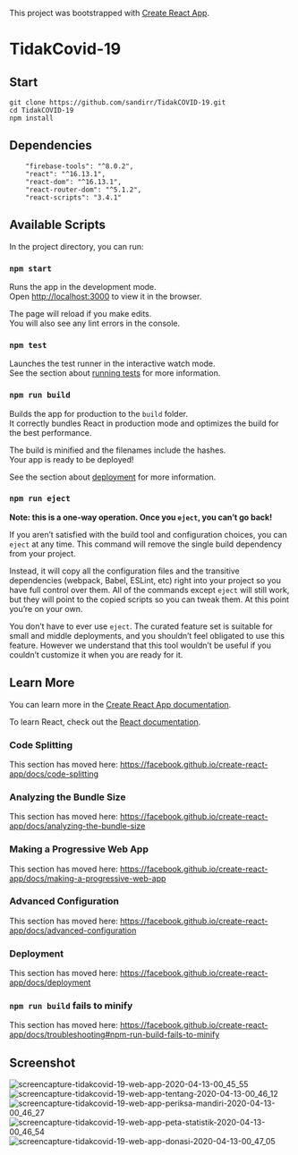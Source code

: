 This project was bootstrapped with [Create React App](https://github.com/facebook/create-react-app).

# TidakCovid-19

## Start

```
git clone https://github.com/sandirr/TidakCOVID-19.git
cd TidakCOVID-19
npm install
```

## Dependencies

```
    "firebase-tools": "^8.0.2",
    "react": "^16.13.1",
    "react-dom": "^16.13.1",
    "react-router-dom": "^5.1.2",
    "react-scripts": "3.4.1"
```

## Available Scripts

In the project directory, you can run:

### `npm start`

Runs the app in the development mode.<br />
Open [http://localhost:3000](http://localhost:3000) to view it in the browser.

The page will reload if you make edits.<br />
You will also see any lint errors in the console.

### `npm test`

Launches the test runner in the interactive watch mode.<br />
See the section about [running tests](https://facebook.github.io/create-react-app/docs/running-tests) for more information.

### `npm run build`

Builds the app for production to the `build` folder.<br />
It correctly bundles React in production mode and optimizes the build for the best performance.

The build is minified and the filenames include the hashes.<br />
Your app is ready to be deployed!

See the section about [deployment](https://facebook.github.io/create-react-app/docs/deployment) for more information.

### `npm run eject`

**Note: this is a one-way operation. Once you `eject`, you can’t go back!**

If you aren’t satisfied with the build tool and configuration choices, you can `eject` at any time. This command will remove the single build dependency from your project.

Instead, it will copy all the configuration files and the transitive dependencies (webpack, Babel, ESLint, etc) right into your project so you have full control over them. All of the commands except `eject` will still work, but they will point to the copied scripts so you can tweak them. At this point you’re on your own.

You don’t have to ever use `eject`. The curated feature set is suitable for small and middle deployments, and you shouldn’t feel obligated to use this feature. However we understand that this tool wouldn’t be useful if you couldn’t customize it when you are ready for it.

## Learn More

You can learn more in the [Create React App documentation](https://facebook.github.io/create-react-app/docs/getting-started).

To learn React, check out the [React documentation](https://reactjs.org/).

### Code Splitting

This section has moved here: https://facebook.github.io/create-react-app/docs/code-splitting

### Analyzing the Bundle Size

This section has moved here: https://facebook.github.io/create-react-app/docs/analyzing-the-bundle-size

### Making a Progressive Web App

This section has moved here: https://facebook.github.io/create-react-app/docs/making-a-progressive-web-app

### Advanced Configuration

This section has moved here: https://facebook.github.io/create-react-app/docs/advanced-configuration

### Deployment

This section has moved here: https://facebook.github.io/create-react-app/docs/deployment

### `npm run build` fails to minify

This section has moved here: https://facebook.github.io/create-react-app/docs/troubleshooting#npm-run-build-fails-to-minify

## Screenshot

![screencapture-tidakcovid-19-web-app-2020-04-13-00_45_55](https://user-images.githubusercontent.com/50796200/79075966-6aa75c80-7d20-11ea-9453-af065b11b989.png)
<br/>
![screencapture-tidakcovid-19-web-app-tentang-2020-04-13-00_46_12](https://user-images.githubusercontent.com/50796200/79075967-6c712000-7d20-11ea-85be-9b95d023ab83.png)
<br/>
![screencapture-tidakcovid-19-web-app-periksa-mandiri-2020-04-13-00_46_27](https://user-images.githubusercontent.com/50796200/79075968-6da24d00-7d20-11ea-9513-07a0b63f3cb4.png)
<br/>
![screencapture-tidakcovid-19-web-app-peta-statistik-2020-04-13-00_46_54](https://user-images.githubusercontent.com/50796200/79075969-6e3ae380-7d20-11ea-97ee-ab15291ea959.png)
![screencapture-tidakcovid-19-web-app-donasi-2020-04-13-00_47_05](https://user-images.githubusercontent.com/50796200/79075970-7004a700-7d20-11ea-8e1f-8d3cbaea4774.png)

